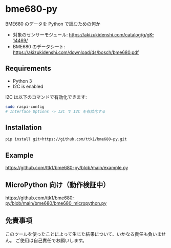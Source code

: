 # bme680-py

BME680 のデータを Python で読むための何か

* 対象のセンサーモジュール: https://akizukidenshi.com/catalog/g/gK-14469/
* BME680 のデータシート: https://akizukidenshi.com/download/ds/bosch/bme680.pdf


## Requirements

* Python 3
* I2C is enabled

I2C は以下のコマンドで有効化できます:

```sh
sudo raspi-config
# Interface Options -> I2C で I2C を有効化する
```


## Installation

```sh
pip install git+https://github.com/ttk1/bme680-py.git
```


## Example

https://github.com/ttk1/bme680-py/blob/main/example.py

## MicroPython 向け（動作検証中）

https://github.com/ttk1/bme680-py/blob/main/bme680/bme680_micropython.py

## 免責事項

このツールを使ったことによって生じた結果について、いかなる責任も負いません。 ご使用は自己責任でお願いします。
